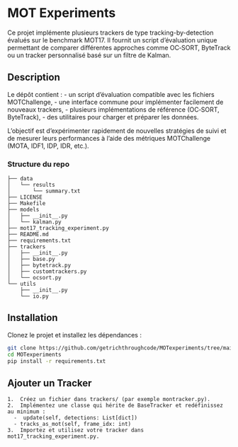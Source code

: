 # **MOT Experiments** 

Ce projet implémente plusieurs trackers de type tracking-by-detection évalués sur le benchmark MOT17.
Il fournit un script d’évaluation unique permettant de comparer différentes approches comme OC‑SORT, ByteTrack ou un tracker personnalisé basé sur un filtre de Kalman.

## **Description**

Le dépôt contient :
	-	un script d’évaluation compatible avec les fichiers MOTChallenge,
	-	une interface commune pour implémenter facilement de nouveaux trackers,
	-	plusieurs implémentations de référence (OC‑SORT, ByteTrack),
	-	des utilitaires pour charger et préparer les données.

L’objectif est d’expérimenter rapidement de nouvelles stratégies de suivi et de mesurer leurs performances à l’aide des métriques MOTChallenge (MOTA, IDF1, IDP, IDR, etc.).

### **Structure du repo**
```plaintext
├── data
│   └── results
│       └── summary.txt
├── LICENSE
├── Makefile
├── models
│   ├── __init__.py
│   └── kalman.py
├── mot17_tracking_experiment.py
├── README.md
├── requirements.txt
├── trackers
│   ├── __init__.py
│   ├── base.py
│   ├── bytetrack.py
│   ├── customtrackers.py
│   └── ocsort.py
└── utils
    ├── __init__.py
    └── io.py
```



## **Installation**
Clonez le projet et installez les dépendances :
```bash
git clone https://github.com/getrichthroughcode/MOTexperiments/tree/main
cd MOTexperiments
pip install -r requirements.txt
```

## **Ajouter un Tracker**

	1.	Créez un fichier dans trackers/ (par exemple montracker.py).
	2.	Implémentez une classe qui hérite de BaseTracker et redéfinissez au minimum :
      -  update(self, detections: List[dict])
      -	tracks_as_mot(self, frame_idx: int)
	3.	Importez et utilisez votre tracker dans mot17_tracking_experiment.py.

```
